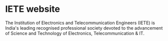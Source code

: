 # IETE website
The Institution of Electronics and Telecommunication Engineers (IETE)
is India's leading recognised professional society devoted to the advancement
of Science and Technology of Electronics, Telecommunication & IT.
